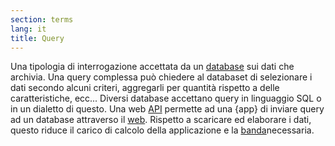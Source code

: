 ```yaml
---
section: terms
lang: it
title: Query
---
```

Una tipologia di interrogazione accettata da un [database](/glossary/it/terms/database/) sui dati che archivia. Una query complessa può chiedere al databaset di selezionare i dati secondo alcuni criteri, aggregarli per quantità rispetto a delle caratteristiche, ecc... 
Diversi database accettano query in linguaggio SQL o in un dialetto di questo. Una web [API](/glossary/it/terms/api/) permette ad una {app} di inviare query ad un database attraverso il  [web](/glossary/en/terms/web/). Rispetto a scaricare ed elaborare i dati, questo riduce il carico di calcolo della applicazione e la [banda](/glossary/en/terms/bandwidth)necessaria.
